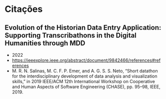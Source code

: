 # Citações

## Evolution of the Historian Data Entry Application: Supporting Transcribathons in the Digital Humanities through MDD

- 2022
- https://ieeexplore.ieee.org/abstract/document/9842466/references#references
- M. R. N. Salinas, M. C. F. P. Emer, and A. G. S. S. Neto, “Short datathon for the interdisciplinary development of data analysis and visualization skills,” in 2019 IEEE/ACM 12th International Workshop on Cooperative and Human Aspects of Software Engineering (CHASE), pp. 95–98, IEEE, 2019.
